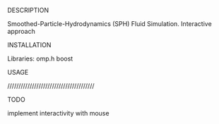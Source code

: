 DESCRIPTION

Smoothed-Particle-Hydrodynamics (SPH) Fluid Simulation. Interactive approach

INSTALLATION

Libraries:
omp.h
boost


USAGE



///////////////////////////////////////


TODO

implement interactivity with mouse

